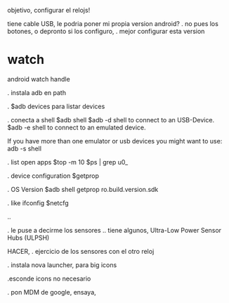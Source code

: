 objetivo, configurar el relojs!

tiene cable USB,
le podria poner mi propia version android?
. no pues los botones, o depronto si los configuro, 
. mejor configurar esta version


# watch
android watch handle

. instala adb en path

. $adb devices 
  para listar devices

. conecta a shell
$adb shell
$adb -d shell to connect to an USB-Device.
$adb -e shell to connect to an emulated device.

If you have more than one emulator or usb devices you might want to use: adb -s <DEVICE> shell

. list open apps
$top -m 10
$ps | grep u0_

. device configuration
$getprop

. OS Version
$adb shell getprop ro.build.version.sdk

. like ifconfig
$netcfg

..

. le puse a decirme los sensores
.. tiene algunos,
Ultra-Low Power   Sensor Hubs (ULPSH)


HACER,
. ejercicio de los sensores con el otro reloj

. instala 
nova launcher, para big icons

.esconde icons no necesario

. pon MDM de google, ensaya,



